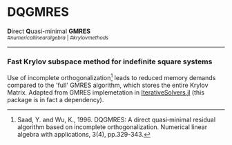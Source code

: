 # DQGMRES
**D**irect **Q**uasi-minimal **GMRES**  
<sup>_#numericallinearalgebra_ | _#krylovmethods_</sup>
___
### Fast Krylov subspace method for indefinite square systems

Use of incomplete orthogonalization[^1] leads to reduced memory demands compared to the 'full' GMRES algorithm, which stores the entire Krylov Matrix.
Adapted from GMRES implemetation in [IterativeSolvers.jl](https://github.com/JuliaMath/IterativeSolvers.jl) (this package is in fact a dependency).


[^1]: Saad, Y. and Wu, K., 1996. DQGMRES: A direct quasi‐minimal residual algorithm based on incomplete orthogonalization. Numerical linear algebra with applications, 3(4), pp.329-343.
